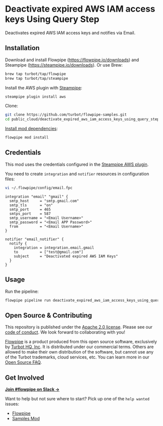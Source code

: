 # Deactivate expired AWS IAM access keys Using Query Step

Deactivates expired AWS IAM access keys and notifies via Email.

## Installation

Download and install Flowpipe (https://flowpipe.io/downloads) and Steampipe (https://steampipe.io/downloads). Or use Brew:

```sh
brew tap turbot/tap/flowpipe
brew tap turbot/tap/steampipe
```

Install the AWS plugin with [Steampipe](https://steampipe.io):

```sh
steampipe plugin install aws
```

Clone:

```sh
git clone https://github.com/turbot/flowpipe-samples.git
cd public_cloud/deactivate_expired_aws_iam_access_keys_using_query_step
```

[Install mod dependencies](https://flowpipe.io/docs/build/mod-dependencies#mod-dependencies):

```sh
flowpipe mod install
```

## Credentials

This mod uses the credentials configured in the [Steampipe AWS plugin](https://hub.steampipe.io/plugins/turbot/aws).

You need to create `integration` and `notifier` resources in configuration files:

```sh
vi ~/.flowpipe/config/email.fpc
```

```hcl
integration "email" "gmail" {
  smtp_host     = "smtp.gmail.com"
  smtp_tls      = "on"
  smtp_port     = 465
  smtps_port    = 587
  smtp_username = "<Email Username>"
  smtp_password = "<Email APP Password>"
  from          = "<Email Username>"
}

notifier "email_notifier" {
  notify {
    integration = integration.email.gmail
    to          = ["test@gmail.com"]
    subject     = "Deactivated expired AWS IAM Keys"
  }
}
```

## Usage

Run the pipeline:

```sh
flowpipe pipeline run deactivate_expired_aws_iam_access_keys_using_query_step
```

## Open Source & Contributing

This repository is published under the [Apache 2.0 license](https://www.apache.org/licenses/LICENSE-2.0). Please see our [code of conduct](https://github.com/turbot/.github/blob/main/CODE_OF_CONDUCT.md). We look forward to collaborating with you!

[Flowpipe](https://flowpipe.io) is a product produced from this open source software, exclusively by [Turbot HQ, Inc](https://turbot.com). It is distributed under our commercial terms. Others are allowed to make their own distribution of the software, but cannot use any of the Turbot trademarks, cloud services, etc. You can learn more in our [Open Source FAQ](https://turbot.com/open-source).

## Get Involved

**[Join #flowpipe on Slack →](https://flowpipe.io/community/join)**

Want to help but not sure where to start? Pick up one of the `help wanted` issues:

- [Flowpipe](https://github.com/turbot/flowpipe/labels/help%20wanted)
- [Samples Mod](https://github.com/turbot/flowpipe-samples/labels/help%20wanted)
